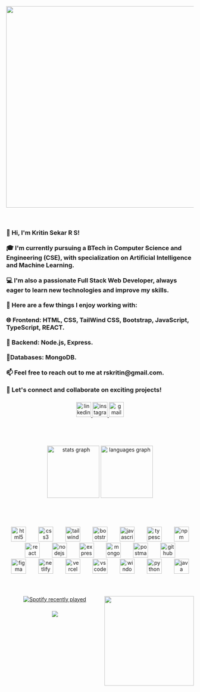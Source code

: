 <div align="center">
  <img height="540" src="https://i.giphy.com/media/v1.Y2lkPTc5MGI3NjExdjl3MGd1YXEwcTVuYnhmZ21wdmZ0Z2k0eXFvcmRlcm11cndoNzA5YSZlcD12MV9pbnRlcm5hbF9naWZfYnlfaWQmY3Q9Zw/NfzERYyiWcXU4/giphy.gif"  />
</div>
<br>
<br>

###

<h3 align="left">👋 Hi, I'm Kritin Sekar R S!<br><br>🎓 I'm currently pursuing a BTech in Computer Science and Engineering (CSE), with specialization on Artificial Intelligence and Machine Learning.<br><br>💻 I'm also a passionate Full Stack Web Developer, always eager to learn new technologies and improve my skills.<br><br>🔧 Here are a few things I enjoy working with:<br><br>🌐 Frontend: HTML, CSS, TailWind CSS, Bootstrap, JavaScript, TypeScript, REACT.<br><br>📅 Backend: Node.js, Express.<br><br>📂Databases: MongoDB.<br><br>📫 Feel free to reach out to me at rskritin@gmail.com.<br><br>🚀 Let's connect and collaborate on exciting projects!</h3>

###

<p align="left"></p>

###

<div align="center">
  <a href="https://www.linkedin.com/in/kritin-sekar-r-s/" target="_blank">
    <img src="https://img.shields.io/static/v1?message=KRITIN%20SEKAR%20R%20S&logo=linkedin&label=&color=0077B5&logoColor=white&labelColor=&style=for-the-badge" height="40" alt="linkedin logo"  />
  </a>
  <a href="https://www.instagram.com/_kritin__?utm_source=ig_web_button_share_sheet&igsh=ZDNlZDc0MzIxNw==" target="_blank">
    <img src="https://img.shields.io/static/v1?message=_kritin__&logo=instagram&label=&color=E4405F&logoColor=white&labelColor=&style=for-the-badge" height="40" alt="instagram logo"  />
  </a>
  <img src="https://img.shields.io/static/v1?message=rskritin@gmail.com&logo=gmail&label=&color=D14836&logoColor=white&labelColor=&style=for-the-badge" height="40" alt="gmail logo"  />
</div>

<br>

###

<p align="left"></p>

###

<br>
<br>

<div align="center">
  <img src="https://github-readme-stats.vercel.app/api?username=Kritinsekar&hide_title=false&hide_rank=false&show_icons=true&include_all_commits=true&count_private=true&disable_animations=false&theme=dracula&locale=en&hide_border=false&custom_title=STATS" height="140" alt="stats graph"  />
  <img src="https://github-readme-stats.vercel.app/api/top-langs?username=Kritinsekar&locale=en&hide_title=false&layout=compact&card_width=320&langs_count=5&theme=dracula&hide_border=false" height="140" alt="languages graph"  />
</div>


<br>

###

<p align="left"></p>

###

<p align="left"></p>

###
<br>
<br>

<div align="center">
  <img src="https://img.shields.io/badge/HTML5-E34F26?logo=html5&logoColor=white&style=for-the-badge" height="40" alt="html5 logo"  />
  <img width="25" />
  <img src="https://img.shields.io/badge/CSS3-1572B6?logo=css3&logoColor=white&style=for-the-badge" height="40" alt="css3 logo"  />
  <img width="25" />
  <img src="https://img.shields.io/badge/Tailwind CSS-06B6D4?logo=tailwindcss&logoColor=black&style=for-the-badge" height="40" alt="tailwindcss logo"  />
  <img width="25" />
  <img src="https://img.shields.io/badge/Bootstrap-7952B3?logo=bootstrap&logoColor=white&style=for-the-badge" height="40" alt="bootstrap logo"  />
  <img width="25" />
  <img src="https://img.shields.io/badge/JavaScript-F7DF1E?logo=javascript&logoColor=black&style=for-the-badge" height="40" alt="javascript logo"  />
  <img width="25" />
  <img src="https://img.shields.io/badge/TypeScript-3178C6?logo=typescript&logoColor=white&style=for-the-badge" height="40" alt="typescript logo"  />
  <img width="25" />
  <img src="https://img.shields.io/badge/npm-CB3837?logo=npm&logoColor=white&style=for-the-badge" height="40" alt="npm logo"  />
  <img width="25" />
  <img src="https://img.shields.io/badge/React-61DAFB?logo=react&logoColor=black&style=for-the-badge" height="40" alt="react logo"  />
  <img width="25" />
  <img src="https://img.shields.io/badge/Node.js-339933?logo=nodedotjs&logoColor=white&style=for-the-badge" height="40" alt="nodejs logo"  />
  <img width="25" />
  <img src="https://img.shields.io/badge/Express-000000?logo=express&logoColor=white&style=for-the-badge" height="40" alt="express logo"  />
  <img width="25" />
  <img src="https://img.shields.io/badge/MongoDB-47A248?logo=mongodb&logoColor=white&style=for-the-badge" height="40" alt="mongodb logo"  />
  <img width="25" />
  <img src="https://img.shields.io/badge/Postman-FF6C37?logo=postman&logoColor=black&style=for-the-badge" height="40" alt="postman logo"  />
  <img width="25" />
  <img src="https://img.shields.io/badge/GitHub-181717?logo=github&logoColor=white&style=for-the-badge" height="40" alt="github logo"  />
  <img width="25" />
  <img src="https://img.shields.io/badge/Figma-F24E1E?logo=figma&logoColor=white&style=for-the-badge" height="40" alt="figma logo"  />
  <img width="25" />
  <img src="https://img.shields.io/badge/Netlify-00C7B7?logo=netlify&logoColor=black&style=for-the-badge" height="40" alt="netlify logo"  />
  <img width="25" />
  <img src="https://img.shields.io/badge/Vercel-000000?logo=vercel&logoColor=white&style=for-the-badge" height="40" alt="vercel logo"  />
  <img width="25" />
  <img src="https://img.shields.io/badge/Visual Studio Code-007ACC?logo=visualstudiocode&logoColor=white&style=for-the-badge" height="40" alt="vscode logo"  />
  <img width="25" />
  <img src="https://img.shields.io/badge/Windows-0078D6?logo=windows&logoColor=white&style=for-the-badge" height="40" alt="windows8 logo"  />
  <img width="25" />
  <img src="https://img.shields.io/badge/Python-3776AB?logo=python&logoColor=white&style=for-the-badge" height="40" alt="python logo"  />
  <img width="25" />
  <img src="https://cdn.jsdelivr.net/gh/devicons/devicon/icons/java/java-original.svg" height="40" alt="java logo"  />
</div>

<br>
<br>

###

<p align="left"></p>

###

<p align="left"></p>

###

<p align="left"></p>

###

<img align="right" height="240" src="https://i.giphy.com/media/v1.Y2lkPTc5MGI3NjExdXh5cHE5NGE5NXAxa2NtYjY0bnVzZ3NiMHp1M3dvNDJtandiOWtlZyZlcD12MV9pbnRlcm5hbF9naWZfYnlfaWQmY3Q9Zw/4oMoIbIQrvCjm/giphy.gif"  />

###

<div align="center">
  <a href="https://open.spotify.com/user/31osopgjoilveerxksjjt2aexrya">
    <img src="https://spotify-recently-played-readme.vercel.app/api?user=31osopgjoilveerxksjjt2aexrya&count=3" alt="Spotify recently played"  />
  </a>
</div>

###

<p align="left"></p>

###

<div align="center">
  <img src="https://profile-counter.glitch.me/Kritinsekar/count.svg?"  />
</div>

###
